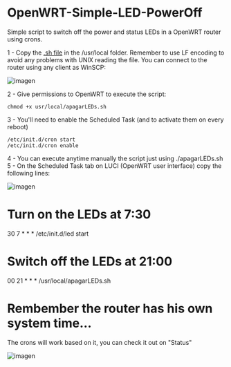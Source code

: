 # OpenWRT-Simple-LED-PowerOff
Simple script to switch off the power and status LEDs in a OpenWRT router using crons.

1 - Copy the [.sh file](https://github.com/helicida/OpenWRT-Simple-LED-PowerOff/blob/main/apagarLEDs.sh) in the /usr/local folder. Remember to use LF encoding to avoid any problems with UNIX reading the file. You can connect to the router using any client as WinSCP:

![imagen](https://user-images.githubusercontent.com/13574613/117520532-ed90fa00-afa8-11eb-8e22-36f82f5e9338.png)

2 - Give permissions to OpenWRT to execute the script:

    chmod +x usr/local/apagarLEDs.sh

3 - You'll need to enable the Scheduled Task (and to activate them on every reboot)

    /etc/init.d/cron start
    /etc/init.d/cron enable
  
4 - You can execute anytime manually the script just using ./apagarLEDs.sh
5 - On the Scheduled Task tab on LUCI (OpenWRT user interface) copy the following lines:

![imagen](https://user-images.githubusercontent.com/13574613/117520578-25983d00-afa9-11eb-9e51-1d96b9ea6478.png)

# Turn on the LEDs at 7:30
30 7 * * * /etc/init.d/led start

# Switch off the LEDs at 21:00
00 21 * * * /usr/local/apagarLEDs.sh


# Rembember the router has his own system time...
The crons will work based on it, you can check it out on "Status"

![imagen](https://user-images.githubusercontent.com/13574613/117520633-61330700-afa9-11eb-8c5d-f240b291301b.png)
